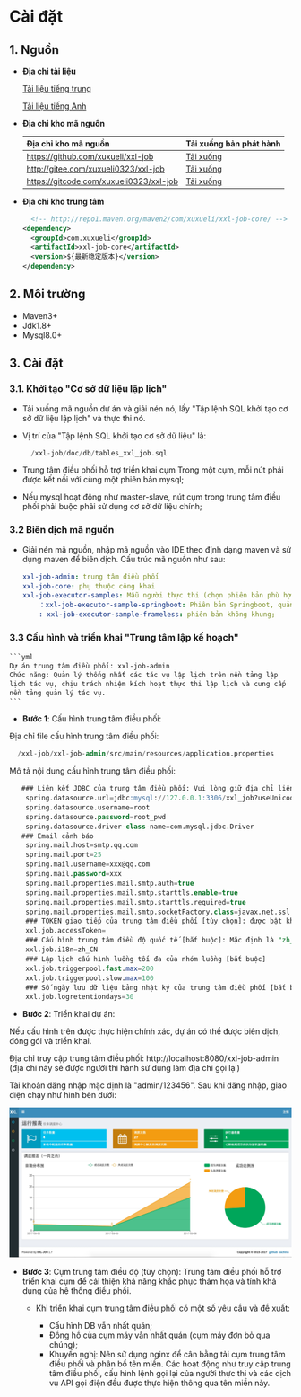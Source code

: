 <h1>Cài đặt</h1>

## 1. Nguồn

 - **Địa chỉ tài liệu**
 
      <a href="https://www.xuxueli.com/xxl-job/">Tài liệu tiếng trung</a>
  
      <a href="https://www.xuxueli.com/xxl-job/en/">Tài liệu tiếng Anh</a>
  
 - **Địa chỉ kho mã nguồn** 

      <table>
                            <thead>
                            <tr>
                                <th rowspan="2">Địa chỉ kho mã nguồn</th>
                                <th rowspan="2">Tải xuống bản phát hành</th>
                            </tr>
                            </thead>
                            <tbody>
                            <tr>
                                <td><a href="https://github.com/xuxueli/xxl-job">https://github.com/xuxueli/xxl-job</a></td>
                                <td><a href="https://github.com/xuxueli/xxl-job/releases">Tải xuống</a></td>
                            </tr>
                            <tr>
                                <td><a href="http://gitee.com/xuxueli0323/xxl-job">http://gitee.com/xuxueli0323/xxl-job</a></td>
                                <td><a href="https://gitee.com/xuxueli0323/xxl-job/releases">Tải xuống</a></td>
                            </tr>
                            <tr>
                                <td><a href="https://gitcode.com/xuxueli0323/xxl-job">https://gitcode.com/xuxueli0323/xxl-job</a></td>
                                <td><a href="https://gitcode.com/xuxueli0323/xxl-job/tags">Tải xuống</a></td>
                            </tr>
                            </tbody>
                        </table>
                    
  - **Địa chỉ kho trung tâm**

      ```xml
        <!-- http://repo1.maven.org/maven2/com/xuxueli/xxl-job-core/ -->
    <dependency>
        <groupId>com.xuxueli</groupId>
        <artifactId>xxl-job-core</artifactId>
        <version>${最新稳定版本}</version>
    </dependency>
    ```

## 2. Môi trường

  - Maven3+
  - Jdk1.8+
  - Mysql8.0+

## 3. Cài đặt

### 3.1. Khởi tạo "Cơ sở dữ liệu lập lịch"

  - Tải xuống mã nguồn dự án và giải nén nó, lấy "Tập lệnh SQL khởi tạo cơ sở dữ liệu lập lịch" và thực thi nó.

  - Vị trí của "Tập lệnh SQL khởi tạo cơ sở dữ liệu" là:

    ```sql
      /xxl-job/doc/db/tables_xxl_job.sql
    ```
    
  - Trung tâm điều phối hỗ trợ triển khai cụm Trong một cụm, mỗi nút phải được kết nối với cùng một phiên bản mysql;

  - Nếu mysql hoạt động như master-slave, nút cụm trong trung tâm điều phối phải buộc phải sử dụng cơ sở dữ liệu chính;

### 3.2 Biên dịch mã nguồn

  - Giải nén mã nguồn, nhập mã nguồn vào IDE theo định dạng maven và sử dụng maven để biên dịch. Cấu trúc mã nguồn như sau:

    ```yml
    xxl-job-admin: trung tâm điều phối
    xxl-job-core: phụ thuộc công khai
    xxl-job-executor-samples: Mẫu người thực thi (chọn phiên bản phù hợp của người thực thi để sử dụng trực tiếp hoặc bạn có thể tham khảo và chuyển đổi dự án hiện có thành người thực thi)
        ：xxl-job-executor-sample-springboot: Phiên bản Springboot, quản lý bộ thực thi thông qua Springboot, phương pháp này được khuyên dùng;
        : xxl-job-executor-sample-frameless: phiên bản không khung;
    ```

### 3.3 Cấu hình và triển khai "Trung tâm lập kế hoạch"

    ```yml
    Dự án trung tâm điều phối: xxl-job-admin
    Chức năng: Quản lý thống nhất các tác vụ lập lịch trên nền tảng lập lịch tác vụ, chịu trách nhiệm kích hoạt thực thi lập lịch và cung cấp nền tảng quản lý tác vụ.
    ```

  - **Bước 1**: Cấu hình trung tâm điều phối:
    
  Địa chỉ file cấu hình trung tâm điều phối:

  ```sql
    /xxl-job/xxl-job-admin/src/main/resources/application.properties
  ```

  Mô tả nội dung cấu hình trung tâm điều phối:

  ```sql
     ### Liên kết JDBC của trung tâm điều phối: Vui lòng giữ địa chỉ liên kết phù hợp với địa chỉ của cơ sở dữ liệu công văn được tạo trong Chương 2.1
      spring.datasource.url=jdbc:mysql://127.0.0.1:3306/xxl_job?useUnicode=true&characterEncoding=UTF-8&autoReconnect=true&serverTimezone=Asia/Shanghai
      spring.datasource.username=root
      spring.datasource.password=root_pwd
      spring.datasource.driver-class-name=com.mysql.jdbc.Driver
     ### Email cảnh báo
      spring.mail.host=smtp.qq.com
      spring.mail.port=25
      spring.mail.username=xxx@qq.com
      spring.mail.password=xxx
      spring.mail.properties.mail.smtp.auth=true
      spring.mail.properties.mail.smtp.starttls.enable=true
      spring.mail.properties.mail.smtp.starttls.required=true
      spring.mail.properties.mail.smtp.socketFactory.class=javax.net.ssl.SSLSocketFactory
      ### TOKEN giao tiếp của trung tâm điều phối [tùy chọn]: được bật khi không trống;
      xxl.job.accessToken=
      ### Cấu hình trung tâm điều độ quốc tế [bắt buộc]: Mặc định là "zh_CN"/Tiếng Trung giản thể, phạm vi tùy chọn là "zh_CN"/Tiếng Trung giản thể, "zh_TC"/Tiếng Trung phồn thể và "en"/Tiếng Anh;
      xxl.job.i18n=zh_CN
      ### Lập lịch cấu hình luồng tối đa của nhóm luồng [bắt buộc]
      xxl.job.triggerpool.fast.max=200
      xxl.job.triggerpool.slow.max=100
      ### Số ngày lưu dữ liệu bảng nhật ký của trung tâm điều phối [bắt buộc]: nhật ký hết hạn sẽ tự động được xóa; nó có hiệu lực khi giới hạn lớn hơn hoặc bằng 7, nếu không, chẳng hạn như -1, chức năng làm sạch tự động bị tắt;
      xxl.job.logretentiondays=30 
  ```

  - **Bước 2**: Triển khai dự án:

  Nếu cấu hình trên được thực hiện chính xác, dự án có thể được biên dịch, đóng gói và triển khai.

  Địa chỉ truy cập trung tâm điều phối: http://localhost:8080/xxl-job-admin (địa chỉ này sẽ được người thi hành sử dụng làm địa chỉ gọi lại)

  Tài khoản đăng nhập mặc định là "admin/123456". Sau khi đăng nhập, giao diện chạy như hình bên dưới: 

  <p align="center">
     <img src="Picture/img_6yC0.png"/>
  </p>

  - **Bước 3**: Cụm trung tâm điều độ (tùy chọn):
  Trung tâm điều phối hỗ trợ triển khai cụm để cải thiện khả năng khắc phục thảm họa và tính khả dụng của hệ thống điều phối.

    - Khi triển khai cụm trung tâm điều phối có một số yêu cầu và đề xuất:

       - Cấu hình DB vẫn nhất quán;
       - Đồng hồ của cụm máy vẫn nhất quán (cụm máy đơn bỏ qua chúng);
       - Khuyến nghị: Nên sử dụng nginx để cân bằng tải cụm trung tâm điều phối và phân bổ tên miền. Các hoạt động như truy cập trung tâm điều phối, cấu hình lệnh gọi lại của người thực thi và các dịch vụ API gọi điện đều được thực hiện thông qua tên miền này.


  
  

  
